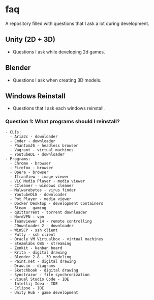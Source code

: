 # faq

A repository filled with questions that I ask a lot during development.

## Unity (2D + 3D)

- Questions I ask while developing 2d games.

## Blender

- Questions I ask when creating 3D models.

## Windows Reinstall

- Questions that I ask each windows reinstall.

### Question 1: What programs should I reinstall?

    - CLIs:
      - Aria2c - downloader
      - Cmder - downloader
      - PhantomJS - headless browser
      - Vagrant - virtual machines
      - YoutubeDL - downloader
    - Programs:
      - Chrome - browser
      - Firefox - browser
      - Opera - browser
      - IfranView - image viewer
      - VLC Media Player - media viewer
      - CCleaner - windows cleaner
      - Malwarebytes - virus finder
      - YoutubeDLG - downloader
      - Pot Player - media viewer
      - Docker Desktop - development containers
      - Steam - gaming
      - qBittorrent - torrent downloader
      - NordVPN - vpn
      - Teamviewer 14 - remote controlling
      - JDownloader 2 - downloader
      - WinSCP - ssh client
      - Putty - ssh client
      - Oracle VM Virtualbox - virtual machines
      - Steamlabs OBS - streaming
      - Zenkit - kanban board
      - Krita - digital drawing
      - Blender 2.8 - 3D modeling  
      - Paint.net - digital drawing
      - Draw.io - diagrams
      - Sketchbook - digital drawing
      - Synctrazor - file synchronization 
      - Visual Studio Code - IDE
      - Intellij Idea - IDE
      - Eclipse - IDE
      - Unity Hub - game development 
